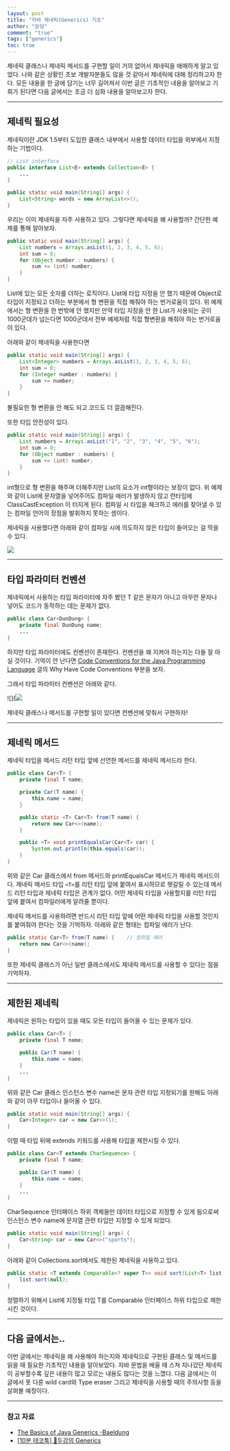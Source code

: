 ```yaml
---
layout: post  
title: "자바 제네릭(Generics) 기초"  
author: "둔덩"
comment: "true"
tags: ["generics"]
toc: true
---
```


제네릭 클래스나 제네릭 메서드를 구현할 일이 거의 없어서 제네릭을 애매하게 알고 있었다. 나와 같은 상황인 초보 개발자분들도 많을 것 같아서 제네릭에 대해 정리하고자 한다. 모든 내용을 한 글에 담기는 너무 길어져서 이번 글은 기초적인 내용을 알아보고 기회가 된다면 다음 글에서는 조금 더 심화 내용을 알아보고자 한다.

---

## 제네릭 필요성

제네릭이란 JDK 1.5부터 도입한 클래스 내부에서 사용할 데이터 타입을 외부에서 지정하는 기법이다.

```java
// List interface
public interface List<E> extends Collection<E> {
    ...
}
```

```java
public static void main(String[] args) {
    List<String> words = new ArrayList<>();
}
```

우리는 이미 제네릭을 자주 사용하고 있다. 그렇다면 제네릭을 왜 사용할까? 간단한 예제를 통해 알아보자.

```java
public static void main(String[] args) {
    List numbers = Arrays.asList(1, 2, 3, 4, 5, 6);
    int sum = 0;
    for (Object number : numbers) {
        sum += (int) number;
    }
}
```

List에 있는 모든 숫자를 더하는 로직이다. List에 타입 지정을 안 했기 때문에 Object로 타입이 지정되고 더하는 부분에서 형 변환을 직접 해줘야 하는 번거로움이 있다. 위 예제에서는 형 변환을 한 번밖에 안 했지만 만약 타입 지정을 안 한 List가 사용되는 곳이 1000군데가 넘는다면 1000군데서 전부 예제처럼 직접 형변환을 해줘야 하는 번거로움이 있다.

아래와 같이 제네릭을 사용한다면

```java
public static void main(String[] args) {
    List<Integer> numbers = Arrays.asList(1, 2, 3, 4, 5, 6);
    int sum = 0;
    for (Integer number : numbers) {
        sum += number;
    }
}
```

불필요한 형 변환을 안 해도 되고 코드도 더 깔끔해진다.

또한 타입 안전성이 있다.

```java
public static void main(String[] args) {
    List numbers = Arrays.asList("1", "2", "3", "4", "5", "6");
    int sum = 0;
    for (Object number : numbers) {
        sum += (int) number;
    }
}
```

int형으로 형 변환을 해주며 더해주지만 List의 요소가 int형이라는 보장이 없다. 위 예제와 같이 List에 문자열을 넣어주어도 컴파일 에러가 발생하지 않고 런타임에 ClassCastException 이 터지게 된다. 컴파일 시 타입을 체크하고 에러를 찾아낼 수 있는 컴파일 언어의 장점을 발휘하지 못하는 셈이다.

제네릭을 사용했다면 아래와 같이 컴파일 시에 의도하지 않은 타입이 들어오는 걸 막을 수 있다.

![](../images/2020-11-09-generics-1.png)

---

## 타입 파라미터 컨벤션

제네릭에서 사용하는 타입 파라미터에 자주 봤던 T 같은 문자가 아니고 아무런 문자나 넣어도 코드가 동작하는 데는 문제가 없다.

```java
public class Car<DunDung> {
    private final DunDung name;
    ...
}
```

하지만 타입 파라미터에도 컨벤션이 존재한다. 컨벤션을 왜 지켜야 하는지는 다들 잘 아실 것이다. 기억이 안 난다면 [Code Conventions for the Java Programming Language](https://www.oracle.com/java/technologies/javase/codeconventions-introduction.html#16712) 글의 Why Have Code Conventions 부분을 보자.

그래서 타입 파라미터 컨벤션은 아래와 같다.

![](![](../images/2020-11-09-generics-2.png)

제네릭 클래스나 메서드를 구현할 일이 있다면 컨벤션에 맞춰서 구현하자!

---

## 제네릭 메서드

제네릭 타입을 메서드 리턴 타입 앞에 선언한 메서드를 제네릭 메서드라 한다.

```java
public class Car<T> {
    private final T name;

    private Car(T name) {
        this.name = name;
    }

    public static <T> Car<T> from(T name) {
        return new Car<>(name);
    }

    public <T> void printEqualsCar(Car<T> car) {
        System.out.println(this.equals(car));
    }
}
```

위와 같은 Car 클래스에서 from 메서드와 printEqualsCar 메서드가 제네릭 메서드이다. 제네릭 메서드 타입 `<T>`를 리턴 타입 앞에 붙여서 표시하므로 헷갈릴 수 있는데 메서드 리턴 타입과 제네릭 타입은 관계가 없다. 어떤 제네릭 타입을 사용할지를 리턴 타입 앞에 붙여서 컴파일러에게 알려줄 뿐이다.

제네릭 메서드를 사용하려면 반드시 리턴 타입 앞에 어떤 제네릭 타입을 사용할 것인지를 붙여줘야 한다는 것을 기억하자. 아래와 같은 형태는 컴파일 에러가 난다.

```java
public static Car<T> from(T name) {    // 컴파일 에러
    return new Car<>(name);
}
```

또한 제네릭 클래스가 아닌 일반 클래스에서도 제네릭 메서드를 사용할 수 있다는 점을 기억하자.

---

## 제한된 제네릭

제네릭은 원하는 타입이 있을 때도 모든 타입이 들어올 수 있는 문제가 있다.

```java
public class Car<T> {
    private final T name;

    public Car(T name) {
        this.name = name;
    }
    ...
}
```

위와 같은 Car 클래스 인스턴스 변수 name은 문자 관련 타입 지정되기를 원해도 아래와 같이 아무 타입이나 들어올 수 있다.

```java
public static void main(String[] args) {
    Car<Integer> car = new Car<>(1);
}
```

이럴 때 타입 뒤에 extends 키워드를 사용해 타입을 제한시킬 수 있다.

```java
public class Car<T extends CharSequence> {
    private final T name;

    public Car(T name) {
        this.name = name;
    }
    ...
}
```

CharSequence 인터페이스 하위 객체들만 데이터 타입으로 지정할 수 있게 됨으로써 인스턴스 변수 name에 문자열 관련 타입만 지정할 수 있게 되었다.

```java
public static void main(String[] args) {
    Car<String> car = new Car<>("sports");
}
```

아래와 같이 Collections.sort에서도 제한된 제네릭을 사용하고 있다.

```java
public static <T extends Comparable<? super T>> void sort(List<T> list) {
    list.sort(null);
}
```

정렬하기 위해서 List에 지정될 타입 T를 Comparable 인터페이스 하위 타입으로 제한시킨 것이다.

---

## 다음 글에서는..

이번 글에서는 제네릭을 왜 사용해야 하는지와 제네릭으로 구현된 클래스 및 메서드를 읽을 때 필요한 기초적인 내용을 알아보았다. 자바 문법을 배울 때 스쳐 지나갔던 제네릭이 공부할수록 깊은 내용이 많고 모르는 내용도 많다는 것을 느꼈다. 다음 글에서는 이 글에서 못 다룬 wild card와 Type eraser 그리고 제네릭을 사용할 때의 주의사항 등을 살펴볼 예정이다.

---

### 참고 자료

-   [The Basics of Java Generics -Baeldung](https://www.baeldung.com/java-generics)
-   [\[10분 테코톡\] 💫두강의 Generics](https://www.youtube.com/watch?v=n28M8iryFPw)